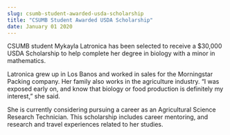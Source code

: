 ```yaml
---
slug: csumb-student-awarded-usda-scholarship
title: "CSUMB Student Awarded USDA Scholarship"
date: January 01 2020
---
```


<p>CSUMB student Mykayla Latronica has been selected to receive a $30,000 USDA Scholarship to help complete her degree in biology with a minor in mathematics.
</p><p>Latronica grew up in Los Banos and worked in sales for the Morningstar Packing company. Her family also works in the agriculture industry. “I was exposed early on, and know that biology or food production is definitely my interest,” she said.
</p><p>She is currently considering pursuing a career as an Agricultural Science Research Technician. This scholarship includes career mentoring, and research and travel experiences related to her studies.
</p>
